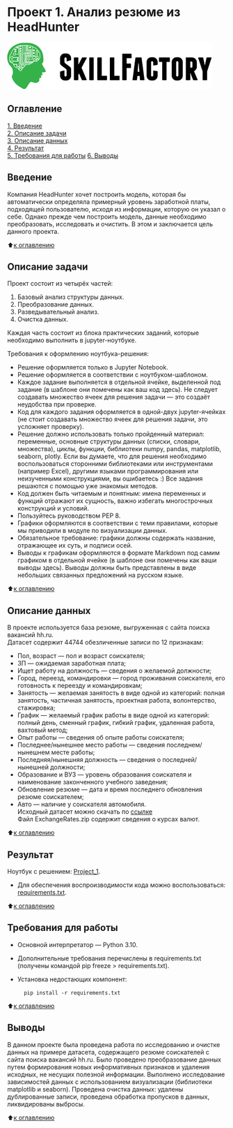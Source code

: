 # Проект 1. Анализ резюме из HeadHunter

![SkillFactory](../images/sf_logo.png)

## Оглавление

[1. Введение](https://github.com/costaM705/sf_data_science/tree/main/project_1/README.md#Введение)   
[2. Описание задачи](https://github.com/costaM705/sf_data_science/tree/main/project_1/README.md#Описание-задачи)   
[3. Описание данных](https://github.com/costaM705/sf_data_science/tree/main/project_1/README.md#Описание-данных)         
[4. Результат](https://github.com/costaM705/sf_data_science/tree/main/project_1/README.md#Результат)          
[5. Требования для работы](https://github.com/costaM705/sf_data_science/tree/main/project_1/README.md#Требования-для-работы) 
[6. Выводы](https://github.com/costaM705/sf_data_science/tree/main/project_1/README.md#Выводы)       


## Введение

 Компания HeadHunter хочет построить модель, которая бы автоматически определяла примерный уровень заработной платы, подходящей пользователю, исходя из информации, которую он указал о себе. Однако прежде чем построить модель, данные необходимо преобразовать, исследовать и очистить. В этом и заключается цель данного проекта.

 :arrow_up:[к оглавлению](https://github.com/costaM705/sf_data_science/tree/main/project_1/README.md#Оглавление)      


## Описание задачи

Проект состоит из четырёх частей:<br/>

1. Базовый анализ структуры данных.<br/>
2. Преобразование данных.<br/>
3. Разведывательный анализ.<br/>
4. Очистка данных.<br/>

Каждая часть состоит из блока практических заданий, которые необходимо выполнить в jupyter-ноутбуке.<br/>     

Требования к оформлению ноутбука-решения:
* Решение оформляется только в Jupyter Notebook.
* Решение оформляется в соответствии с ноутбуком-шаблоном.
* Каждое задание выполняется в отдельной ячейке, выделенной под задание (в шаблоне они помечены как ваш код здесь). Не следует создавать множество ячеек для решения задачи — это создаёт неудобства при проверке.
* Код для каждого задания оформляется в одной-двух jupyter-ячейках (не стоит создавать множество ячеек для решения задачи, это усложняет проверку).
* Решение должно использовать только пройденный материал: переменные, основные структуры данных (списки, словари, множества), циклы, функции, библиотеки numpy, pandas, matplotlib, seaborn, plotly. Если вы думаете, что для решения необходимо воспользоваться сторонними библиотеками или инструментами (например Excel), другими языками программирования или неизученными конструкциями, вы ошибаетесь :) Все задания решаются с помощью уже знакомых методов.
* Код должен быть читаемым и понятным: имена переменных и функций отражают их сущность, важно избегать многострочных конструкций и условий.
* Пользуйтесь руководством PEP 8.
* Графики оформляются в соответствии с теми правилами, которые мы приводили в модуле по визуализации данных.
* Обязательное требование: графики должны содержать название, отражающее их суть, и подписи осей.
* Выводы к графикам оформляются в формате Markdown под самим графиком в отдельной ячейке (в шаблоне они помечены как ваши выводы здесь). Выводы должны быть представлены в виде небольших связанных предложений на русском языке.

:arrow_up:[к оглавлению](https://github.com/costaM705/sf_data_science/tree/main/project_1/README.md#Оглавление)      

## Описание данных

В проекте используется база резюме, выгруженная с сайта поиска вакансий hh.ru.        
Датасет содержит 44744 обезличенные записи по 12 признакам:                     
* Пол, возраст — пол и возраст соискателя;                    
* ЗП — ожидаемая заработная плата;                                      
* Ищет работу на должность — сведения о желаемой должности;                 
* Город, переезд, командировки — город проживания соискателя, его готовность к переезду и командировкам;              
* Занятость — желаемая занятость в виде одной из категорий: полная занятость, частичная занятость, проектная работа, волонтерство, стажировка;                    
* График — желаемый график работы в виде одной из категорий: полный день, сменный график, гибкий график, удаленная работа, вахтовый метод;                           
* Опыт работы — сведения об опыте работы соискателя;             
* Последнее/нынешнее место работы — сведения последнем/нынешнем месте работы;              
* Последняя/нынешняя должность — сведения о последней/нынешней должности;             
* Образование и ВУЗ — уровень образования соискателя и наименование законченного учебного заведения;               
* Обновление резюме — дата и время последнего обновления резюме соискателем;             
* Авто — наличие у соискателя автомобиля.             
Исходный датасет можно скачать по [ссылке](https://drive.google.com/file/d/1ikA_Ht45fXD2w5dWZ9sGTSRl-UNeCVub/view?usp=share_link)     
Файл ExchangeRates.zip содержит сведения о курсах валют.

:arrow_up:[к оглавлению](https://github.com/costaM705/sf_data_science/tree/main/project_1/README.md#Оглавление)        

## Результат

Ноутбук с решением: [Project_1](https://github.com/costaM705/sf_data_science/blob/main/project_1/project_1_CV_analysis_from_HeadHunter.ipynb).
* Для обеспечения воспроизводимости кода можно воспользоваться: [requirements.txt](https://github.com/costaM705/sf_data_science/tree/main/project_1/requirements.txt).

:arrow_up:[к оглавлению](https://github.com/costaM705/sf_data_science/tree/main/project_1/README.md#Оглавление)         

## Требования для работы
* Основной интерпретатор — Python 3.10.
* Дополнительные требования перечислены в requirements.txt (получены командой pip freeze > requirements.txt).
* Установка недостающих компонент:

        pip install -r requirements.txt

:arrow_up:[к оглавлению](https://github.com/costaM705/sf_data_science/tree/main/project_1/README.md#Оглавление)         


## Выводы

В данном проекте была проведена работа по исследованию и очистке данных на примере датасета, содержащего резюме соискателей с сайта поиска вакансий hh.ru.
Было проведено преобразование данных путем формирования новых информативных признаков и удаления исходных, не несущих полезной информации. Выполнено исследование зависимостей данных с использованием визуализации (библиотеки matplotlib и seaborn). Проведена очистка данных: удалены дублированные записи, проведена обработка пропусков в данных, ликвидированы выбросы.

:arrow_up:[к оглавлению](https://github.com/costaM705/sf_data_science/tree/main/project_1/README.md#Оглавление)   


